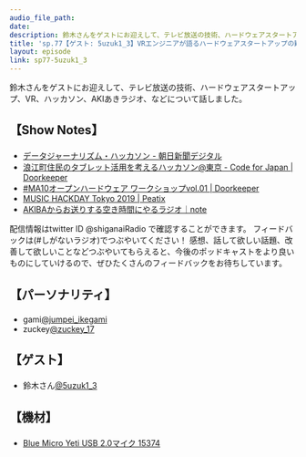 ```yaml
---
audio_file_path: 
date: 
description: 鈴木さんをゲストにお迎えして、テレビ放送の技術、ハードウェアスタートアップ、VR、ハッカソン、AKIあきラジオ、などについて話しました。
title: 'sp.77【ゲスト: 5uzuk1_3】VRエンジニアが語るハードウェアスタートアップの難しさとハッカソンの楽しさ'
layout: episode
link: sp77-5uzuk1_3
---
```


<p><span>鈴木さんをゲストにお迎えして、テレビ放送の技術、ハードウェアスタートアップ、VR、ハッカソン、AKIあきラジオ、などについて話しました。</span></p>
<h2>
  <p>【Show Notes】</p>
</h2>
<ul>
  <li><a href="http://www.asahi.com/miraimedia/sympo/hackathon/" target="_blank">データジャーナリズム・ハッカソン - 朝日新聞デジタル</a></li>
  <li><a href="https://codeforjapan.doorkeeper.jp/events/11114" target="_blank">浪江町住民のタブレット活用を考えるハッカソン@東京 - Code for Japan | Doorkeeper</a></li>
  <li><a href="https://mashupawards.doorkeeper.jp/events/9824" target="_blank">#MA10オープンハードウェア ワークショップvol.01 | Doorkeeper</a></li>
  <li><a href="https://musichackdaytokyo2019.peatix.com/?lang=ja" target="_blank">MUSIC HACKDAY Tokyo 2019 | Peatix</a></li>
  <li><a href="https://note.com/akiaki_radio" target="_blank">AKIBAからお送りする空き時間にやるラジオ｜note</a></li>
</ul>
<p><span>
  配信情報はtwitter ID @shiganaiRadio で確認することができます。
  フィードバックは(#しがないラジオ)でつぶやいてください！
  感想、話して欲しい話題、改善して欲しいことなどつぶやいてもらえると、今後のポッドキャストをより良いものにしていけるので、ぜひたくさんのフィードバックをお待ちしています。
</span></p>
<h2>
  <p>【パーソナリティ】</p>
</h2>
<ul>
  <li>gami<a href="https://twitter.com/jumpei_ikegami" target="_blank">@jumpei_ikegami</a></li>
  <li>zuckey<a href="https://twitter.com/zuckey_17" target="_blank">@zuckey_17</a></li>
</ul>
<h2>
  <p>【ゲスト】</p>
</h2>
<ul>
  <li>鈴木さん<a href="https://twitter.com/5uzuk1_3" target="_blank">@5uzuk1_3</a></li>
</ul>
<h2>
  <p>【機材】</p>
</h2>
<ul>
  <li><a href="http://amzn.to/2tlkud3" target="_blank">Blue Micro Yeti USB 2.0マイク 15374</a></li>
</ul>